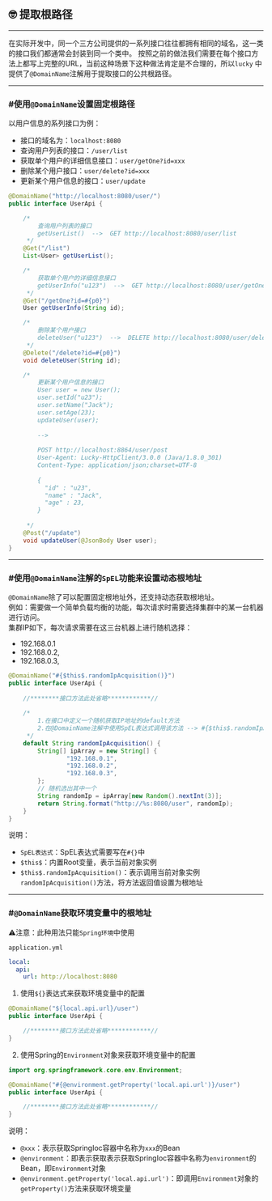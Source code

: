 ##  🤓 提取根路径

---
在实际开发中，同一个三方公司提供的一系列接口往往都拥有相同的域名，这一类的接口我们都通常会封装到同一个类中。
按照之前的做法我们需要在每个接口方法上都写上完整的URL，当前这种场景下这种做法肯定是不合理的，所以`lucky`
中提供了`@DomainName`注解用于提取接口的公共根路径。

---
### #使用`@DomainName`设置固定根路径


以用户信息的系列接口为例：


- 接口的域名为：`localhost:8080`
- 查询用户列表的接口：`/user/list`
- 获取单个用户的详细信息接口：`user/getOne?id=xxx`
- 删除某个用户接口：`user/delete?id=xxx`
- 更新某个用户信息的接口：`user/update`

```java
@DomainName("http://localhost:8080/user/")
public interface UserApi {

    /*
        查询用户列表的接口
        getUserList()  -->  GET http://localhost:8080/user/list
     */
    @Get("/list")
    List<User> getUserList();

    /*
        获取单个用户的详细信息接口
        getUserInfo("u123")  -->  GET http://localhost:8080/user/getOne?id=u123
     */
    @Get("/getOne?id=#{p0}")
    User getUserInfo(String id);

    /*
        删除某个用户接口
        deleteUser("u123")  -->  DELETE http://localhost:8080/user/delete?id=u123
     */
    @Delete("/delete?id=#{p0}")
    void deleteUser(String id);

    /*
        更新某个用户信息的接口
        User user = new User();
        user.setId("u23");
        user.setName("Jack");
        user.setAge(23);
        updateUser(user);
        
        -->
        
        POST http://localhost:8864/user/post
        User-Agent: Lucky-HttpClient/3.0.0 (Java/1.8.0_301)
        Content-Type: application/json;charset=UTF-8
    
        {
          "id" : "u23",
          "name" : "Jack",
          "age" : 23,
        }
        
     */
    @Post("/update")
    void updateUser(@JsonBody User user);
}
```

---
### #使用`@DomainName`注解的`SpEL`功能来设置动态根地址
`@DomainName`除了可以配置固定根地址外，还支持动态获取根地址。  
例如：需要做一个简单负载均衡的功能，每次请求时需要选择集群中的某一台机器进行访问。  
集群IP如下，每次请求需要在这三台机器上进行随机选择：  
- 192.168.0.1 
- 192.168.0.2, 
- 192.168.0.3,

```java
@DomainName("#{$this$.randomIpAcquisition()}")
public interface UserApi {
    
    //********接口方法此处省略************//
    
    /*
        1.在接口中定义一个随机获取IP地址的default方法 
        2.在@DomainName注解中使用SpEL表达式调用该方法 --> #{$this$.randomIpAcquisition()} 
     */
    default String randomIpAcquisition() {
        String[] ipArray = new String[] {
                "192.168.0.1",
                "192.168.0.2",
                "192.168.0.3",
        };
        // 随机选出其中一个
        String randomIp = ipArray[new Random().nextInt(3)];
        return String.format("http://%s:8080/user", randomIp);
    }
}
```
说明：
- `SpEL表达式`：SpEL表达式需要写在`#{}`中  
- `$this$`：内置Root变量，表示当前对象实例
- `$this$.randomIpAcquisition()`：表示调用当前对象实例`randomIpAcquisition()`方法，将方法返回值设置为根地址

---
### #`@DomainName`获取环境变量中的根地址
⚠️注意：此种用法只能`Spring环境`中使用

`application.yml`
```yaml
local:
  api:
    url: http://localhost:8080
```

1. 使用`${}`表达式来获取环境变量中的配置
```java
@DomainName("${local.api.url}/user")
public interface UserApi {

    //********接口方法此处省略************//
}
```

2. 使用Spring的`Environment`对象来获取环境变量中的配置

```java
import org.springframework.core.env.Environment;

@DomainName("#{@environment.getProperty('local.api.url')}/user")
public interface UserApi {

    //********接口方法此处省略************//
}
```
说明：  
- `@xxx`：表示获取SpringIoc容器中名称为`xxx`的Bean
- `@environment`：即表示获取表示获取SpringIoc容器中名称为`environment`的Bean，即`Environment`对象
- `@environment.getProperty('local.api.url')`：即调用`Environment`对象的`getProperty()`方法来获取环境变量
